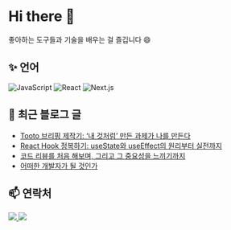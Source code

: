 # Hi there 👋

좋아하는 도구들과 기술을 배우는 걸 즐깁니다 😄

## ✨ 언어

<p>
  <img alt="JavaScript" src="https://img.shields.io/badge/JavaScript-F7DF1E?style=flat-square&logo=JavaScript&logoColor=white"/> 
  <img alt="React" src="https://img.shields.io/badge/React-61DAFB?style=flat-square&logo=React&logoColor=white"/>
  <img alt="Next.js" src="https://img.shields.io/badge/Next.js-black?style=flat-square&logo=Next.js&logoColor=white"/>
</p>

## 📄 최근 블로그 글

<!-- BLOG-START -->
<ul><li><a href='https://jiminha.tistory.com/entry/Tooto-%EB%B8%8C%EB%A6%AC%ED%95%91-%EC%A0%9C%EC%9E%91%EA%B8%B0-%E2%80%98%EB%82%B4-%EA%B2%83%EC%B2%98%EB%9F%BC%E2%80%99-%EB%A7%8C%EB%93%A0-%EA%B3%BC%EC%A0%9C%EA%B0%80-%EB%82%98%EB%A5%BC-%EB%A7%8C%EB%93%A0%EB%8B%A4' target='_blank'>Tooto 브리핑 제작기: &lsquo;내 것처럼&rsquo; 만든 과제가 나를 만든다</a></li><li><a href='https://jiminha.tistory.com/entry/React-Hook-%EC%A0%95%EB%B3%B5%ED%95%98%EA%B8%B0-useState%EC%99%80-useEffect%EC%9D%98-%EC%9B%90%EB%A6%AC%EB%B6%80%ED%84%B0-%EC%8B%A4%EC%A0%84%EA%B9%8C%EC%A7%80' target='_blank'>React Hook 정복하기: useState와 useEffect의 원리부터 실전까지</a></li><li><a href='https://jiminha.tistory.com/entry/%EC%BD%94%EB%93%9C-%EB%A6%AC%EB%B7%B0%EB%A5%BC-%EC%B2%98%EC%9D%8C-%ED%95%B4%EB%B3%B4%EB%A9%B0-%EA%B7%B8%EB%A6%AC%EA%B3%A0-%EA%B7%B8-%EC%A4%91%EC%9A%94%EC%84%B1%EC%9D%84-%EB%8A%90%EB%81%BC%EA%B8%B0%EA%B9%8C%EC%A7%80' target='_blank'>코드 리뷰를 처음 해보며, 그리고 그 중요성을 느끼기까지</a></li><li><a href='https://jiminha.tistory.com/entry/%EC%96%B4%EB%96%A0%ED%95%9C-%EA%B0%9C%EB%B0%9C%EC%9E%90%EA%B0%80-%EB%90%A0-%EA%B2%83%EC%9D%B8%EA%B0%80' target='_blank'>어떠한 개발자가 될 것인가</a></li></ul>
<!-- BLOG-END -->

## 📫 연락처

<p align="left">
  <a href="https://jiminha.tistory.com" target="_blank">
    <img src="https://img.shields.io/badge/Blog-000000?style=flat-square&logo=tistory&logoColor=white"/>
  </a>
  <a href="mailto:tracygkwlals@gmail.com">
    <img src="https://img.shields.io/badge/Email-EA4335?style=flat-square&logo=gmail&logoColor=white"/>
  </a>
</p>
